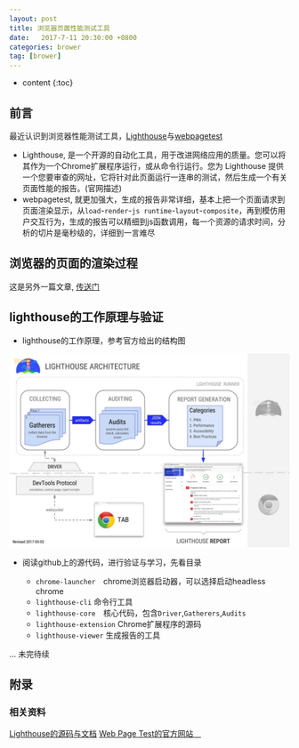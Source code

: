 ```yaml
---
layout: post
title: 浏览器页面性能测试工具
date:   2017-7-11 20:30:00 +0800
categories: brower 
tag: [brower]
---
```


* content
{:toc}
 
## 前言

最近认识到浏览器性能测试工具，[Lighthouse][1]与[webpagetest][2]

- Lighthouse, 是一个开源的自动化工具，用于改进网络应用的质量。您可以将其作为一个Chrome扩展程序运行，或从命令行运行。您为 Lighthouse 提供一个您要审查的网址，它将针对此页面运行一连串的测试，然后生成一个有关页面性能的报告。(官网描述)
- webpagetest, 就更加强大，生成的报告非常详细，基本上把一个页面请求到页面渲染显示，从`load`-`render`-`js runtime`-`layout`-`composite`，再到模仿用户交互行为，生成的报告可以精细到js函数调用，每一个资源的请求时间，分析的切片是毫秒级的，详细到一言难尽

## 浏览器的页面的渲染过程

这是另外一篇文章, [传送门][3]

## lighthouse的工作原理与验证

- lighthouse的工作原理，参考官方给出的结构图

![Lighthouse Architecture](https://raw.githubusercontent.com/GoogleChrome/lighthouse/master/assets/architecture.jpg)

- 阅读github上的源代码，进行验证与学习，先看目录

    + `chrome-launcher`　chrome浏览器启动器，可以选择启动headless chrome
    + `lighthouse-cli` 命令行工具
    + `lighthouse-core`　核心代码，包含`Driver`,`Gatherers`,`Audits`
    + `lighthouse-extension` Chrome扩展程序的源码
    + `lighthouse-viewer`  生成报告的工具


... 未完待续

## 附录

### 相关资料

[Lighthouse的源码与文档][1]
[Web Page Test的官方网站　][2]

[1]:https://github.com/GoogleChrome/lighthouse/blob/master/docs/architecture.md

[2]:https://www.webpagetest.org/

[3]:http://lightfish.cn/2017/07/17/brower-render/
